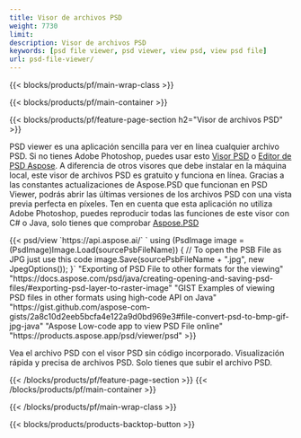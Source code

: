 ```yaml
---
title: Visor de archivos PSD
weight: 7730
limit: 
description: Visor de archivos PSD
keywords: [psd file viewer, psd viewer, view psd, view psd file]
url: psd-file-viewer/
---
```


{{< blocks/products/pf/main-wrap-class >}}

{{< blocks/products/pf/main-container >}}

{{< blocks/products/pf/feature-page-section h2="Visor de archivos PSD" >}}
<p>PSD viewer es una aplicación sencilla para ver en línea cualquier archivo PSD. Si no tienes Adobe Photoshop, puedes usar esto <a href="/psd/view/psd-file-viewer">Visor PSD</a> o <a href="https://products.aspose.app/psd/editor">Editor de PSD Aspose</a>. A diferencia de otros visores que debe instalar en la máquina local, este visor de archivos PSD es gratuito y funciona en línea. Gracias a las constantes actualizaciones de Aspose.PSD que funcionan en PSD Viewer, podrás abrir las últimas versiones de los archivos PSD con una vista previa perfecta en píxeles. Ten en cuenta que esta aplicación no utiliza Adobe Photoshop, puedes reproducir todas las funciones de este visor con C# o Java, solo tienes que comprobar <a href="https://products.aspose.com/psd">Aspose.PSD</a></p>
{{< psd/view `https://api.aspose.ai/` 
`    using (PsdImage image = (PsdImage)Image.Load(sourcePsbFileName))
    {
	    // To open the PSB File as JPG just use this code
        image.Save(sourcePsbFileName + ".jpg",  new JpegOptions());
    }` 
"Exporting of PSD File to other formats for the viewing" "https://docs.aspose.com/psd/java/creating-opening-and-saving-psd-files/#exporting-psd-layer-to-raster-image" 
"GIST Examples of viewing PSD files in other formats using high-code API on Java" "https://gist.github.com/aspose-com-gists/2a8c10d2eeb5bcfa4e122a9d0bd969e3#file-convert-psd-to-bmp-gif-jpg-java" 
"Aspose Low-code app to view PSD File online" "https://products.aspose.app/psd/viewer/psd" >}}
<p>Vea el archivo PSD con el visor PSD sin código incorporado. Visualización rápida y precisa de archivos PSD. Solo tienes que subir el archivo PSD.</p>
{{< /blocks/products/pf/feature-page-section >}}
{{< /blocks/products/pf/main-container >}}


{{< /blocks/products/pf/main-wrap-class >}}

{{< blocks/products/products-backtop-button >}}

